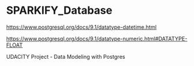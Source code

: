 # SPARKIFY_Database

https://www.postgresql.org/docs/9.1/datatype-datetime.html

https://www.postgresql.org/docs/9.1/datatype-numeric.html#DATATYPE-FLOAT

UDACITY Project - Data Modeling with Postgres
